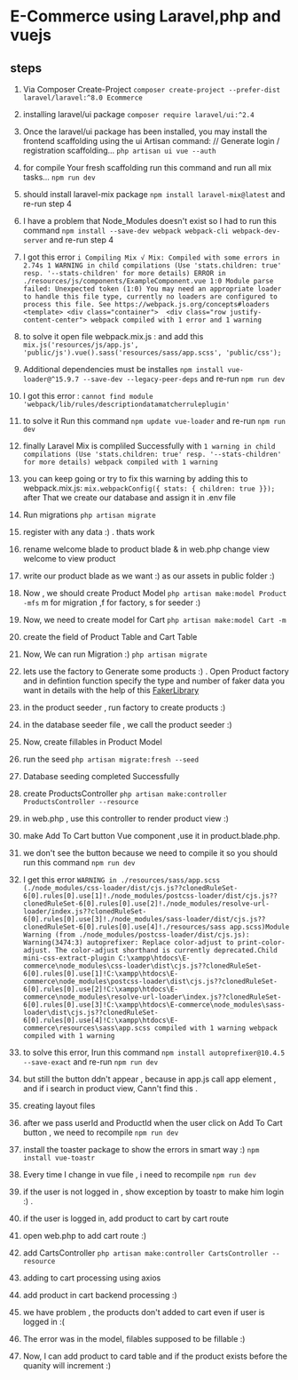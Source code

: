 # E-Commerce using Laravel,php and vuejs

## steps

1. Via Composer Create-Project `composer create-project --prefer-dist laravel/laravel:^8.0 Ecommerce`

2. installing laravel/ui package `composer require laravel/ui:^2.4`

3. Once the laravel/ui package has been installed, you may install the frontend scaffolding using the ui Artisan command:
// Generate login / registration scaffolding...
`php artisan ui vue --auth`

4. for compile Your fresh scaffolding run this command and run all mix tasks... `npm run dev`

5. should install laravel-mix package `npm install laravel-mix@latest` and re-run step 4

6. I have a problem that Node_Modules doesn't exist so I had to run this command `npm install --save-dev webpack webpack-cli webpack-dev-server` and re-run step 4

7. I got this error `i Compiling Mix √ Mix: Compiled with some errors in 2.74s 1 WARNING in child compilations (Use 'stats.children: true' resp. '--stats-children' for more details) ERROR in ./resources/js/components/ExampleComponent.vue 1:0 Module parse failed: Unexpected token (1:0) You may need an appropriate loader to handle this file type, currently no loaders are configured to process this file. See https://webpack.js.org/concepts#loaders <template> <div class="container">  <div class="row justify-content-center"> webpack compiled with 1 error and 1 warning`

8. to solve it open file webpack.mix.js : and add this `mix.js('resources/js/app.js', 'public/js').vue().sass('resources/sass/app.scss', 'public/css');`

9. Additional dependencies must be installes `npm install vue-loader@^15.9.7 --save-dev --legacy-peer-deps` and re-run `npm run dev`

10. I got this error : `cannot find module 'webpack/lib/rules/descriptiondatamatcherruleplugin'`

11. to solve it Run this command `npm update vue-loader` and re-run `npm run dev`

12. finally Laravel Mix is compliled Successfully with `1 warning in child compilations (Use 'stats.children: true' resp. '--stats-children' for more details) webpack compiled with 1 warning`

13. you can keep going or try to fix this warning  by adding this to webpack.mix.js: `mix.webpackConfig({ stats: { children: true }});` after That we create our database and assign it in .env file

14. Run migrations `php artisan migrate`

15. register with any data :) . thats work 

16. rename welcome blade to product blade & in web.php change view welcome to view product 

17. write our product blade as we want :) as our assets in public folder :)

18. Now , we should create Product Model `php artisan make:model Product -mfs` m for migration ,f for factory, s for seeder :) 

19. Now, we need to create model for Cart `php artisan make:model Cart -m` 

20. create the field of Product Table and Cart Table

21. Now, We can run Migration :) `php artisan migrate`

22. lets use the factory to Generate some products :) . Open Product factory and in defintion function specify the type and  number of faker data you want in details with the help of this [FakerLibrary](https://github.com/fzaninotto/Faker)

23. in the product seeder , run factory to create products :)

24. in the database seeder file , we call the product seeder :) 

25. Now, create fillables in Product Model

26. run the seed `php artisan migrate:fresh --seed`

27. Database seeding completed Successfully

28. create ProductsController `php artisan make:controller ProductsController --resource`

29. in web.php , use this controller to render product view :) 

30. make Add To Cart button Vue component ,use it in product.blade.php. 

31. we don't see the button because we need to compile it so you should run this command `npm run dev`

32. I get this error `WARNING in ./resources/sass/app.scss (./node_modules/css-loader/dist/cjs.js??clonedRuleSet-6[0].rules[0].use[1]!./node_modules/postcss-loader/dist/cjs.js??clonedRuleSet-6[0].rules[0].use[2]!./node_modules/resolve-url-loader/index.js??clonedRuleSet-6[0].rules[0].use[3]!./node_modules/sass-loader/dist/cjs.js??clonedRuleSet-6[0].rules[0].use[4]!./resources/sass app.scss)Module Warning (from ./node_modules/postcss-loader/dist/cjs.js): Warning(3474:3) autoprefixer: Replace color-adjust to print-color-adjust. The color-adjust shorthand is currently deprecated.Child mini-css-extract-plugin C:\xampp\htdocs\E-commerce\node_modules\css-loader\dist\cjs.js??clonedRuleSet-6[0].rules[0].use[1]!C:\xampp\htdocs\E-commerce\node_modules\postcss-loader\dist\cjs.js??clonedRuleSet-6[0].rules[0].use[2]!C:\xampp\htdocs\E-commerce\node_modules\resolve-url-loader\index.js??clonedRuleSet-6[0].rules[0].use[3]!C:\xampp\htdocs\E-commerce\node_modules\sass-loader\dist\cjs.js??clonedRuleSet-6[0].rules[0].use[4]!C:\xampp\htdocs\E-commerce\resources\sass\app.scss compiled with 1 warning webpack compiled with 1 warning`

33. to solve this error, Irun this command `npm install autoprefixer@10.4.5 --save-exact` and re-run `npm run dev`

34. but still the button ddn't appear , because in app.js call app element , and if i search in product view, Cann't find this .

35. creating layout files 

36. after we pass userId and ProductId when the user click on Add To Cart button , we need to recompile `npm run dev`

37. install the toaster package to show the errors in smart way :) `npm install vue-toastr`

38. Every time I change in vue file , i need to recompile `npm run dev`

39. if the user is not logged in , show exception by toastr to make him login :) .

40. if the user is logged in, add product to cart by cart route

41. open web.php to add cart route :) 

42. add CartsController `php artisan make:controller CartsController --resource`

43. adding to cart processing using axios

44. add product in cart backend processing :) 

45. we have problem , the products don't added to cart even if user is logged in :(

46. The error was in the model, filables supposed to be fillable :)

47. Now, I can add product to card table and if the product exists before the quanity will increment :) 

